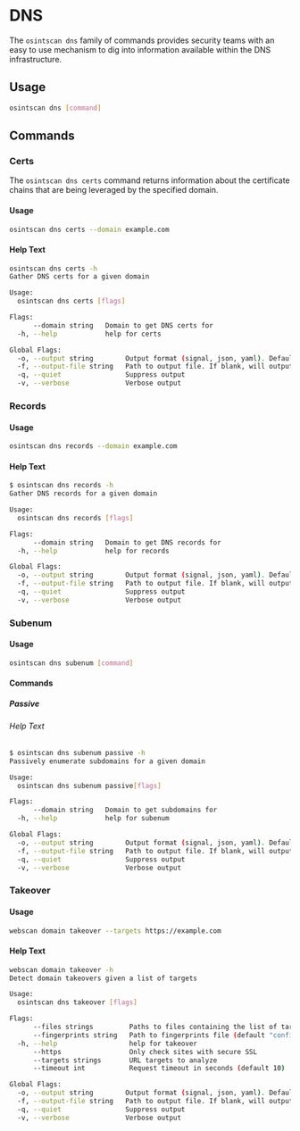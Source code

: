 # DNS

The `osintscan dns` family of commands provides security teams with an easy to use mechanism to dig into information available within the DNS infrastructure.

## Usage

```bash
osintscan dns [command]
```

## Commands

### Certs

The `osintscan dns certs` command returns information about the certificate chains that are being leveraged by the specified domain.

#### Usage

```bash
osintscan dns certs --domain example.com
```

#### Help Text

```bash
osintscan dns certs -h
Gather DNS certs for a given domain

Usage:
  osintscan dns certs [flags]

Flags:
      --domain string   Domain to get DNS certs for
  -h, --help            help for certs

Global Flags:
  -o, --output string        Output format (signal, json, yaml). Default value is signal (default "signal")
  -f, --output-file string   Path to output file. If blank, will output to STDOUT
  -q, --quiet                Suppress output
  -v, --verbose              Verbose output
```

### Records

#### Usage

```bash
osintscan dns records --domain example.com
```

#### Help Text

```bash
$ osintscan dns records -h
Gather DNS records for a given domain

Usage:
  osintscan dns records [flags]

Flags:
      --domain string   Domain to get DNS records for
  -h, --help            help for records

Global Flags:
  -o, --output string        Output format (signal, json, yaml). Default value is signal (default "signal")
  -f, --output-file string   Path to output file. If blank, will output to STDOUT
  -q, --quiet                Suppress output
  -v, --verbose              Verbose output
```

### Subenum

#### Usage

```bash
osintscan dns subenum [command]

```

#### Commands

##### Passive

###### Help Text

```bash
$ osintscan dns subenum passive -h
Passively enumerate subdomains for a given domain

Usage:
  osintscan dns subenum passive[flags]

Flags:
      --domain string   Domain to get subdomains for
  -h, --help            help for subenum

Global Flags:
  -o, --output string        Output format (signal, json, yaml). Default value is signal (default "signal")
  -f, --output-file string   Path to output file. If blank, will output to STDOUT
  -q, --quiet                Suppress output
  -v, --verbose              Verbose output
```

### Takeover

#### Usage

```bash
webscan domain takeover --targets https://example.com
```

#### Help Text

```bash
webscan domain takeover -h
Detect domain takeovers given a list of targets

Usage:
  osintscan dns takeover [flags]

Flags:
      --files strings         Paths to files containing the list of targets
      --fingerprints string   Path to fingerprints file (default "configs/fingerprints.json")
  -h, --help                  help for takeover
      --https                 Only check sites with secure SSL
      --targets strings       URL targets to analyze
      --timeout int           Request timeout in seconds (default 10)

Global Flags:
  -o, --output string        Output format (signal, json, yaml). Default value is signal (default "signal")
  -f, --output-file string   Path to output file. If blank, will output to STDOUT
  -q, --quiet                Suppress output
  -v, --verbose              Verbose output
```